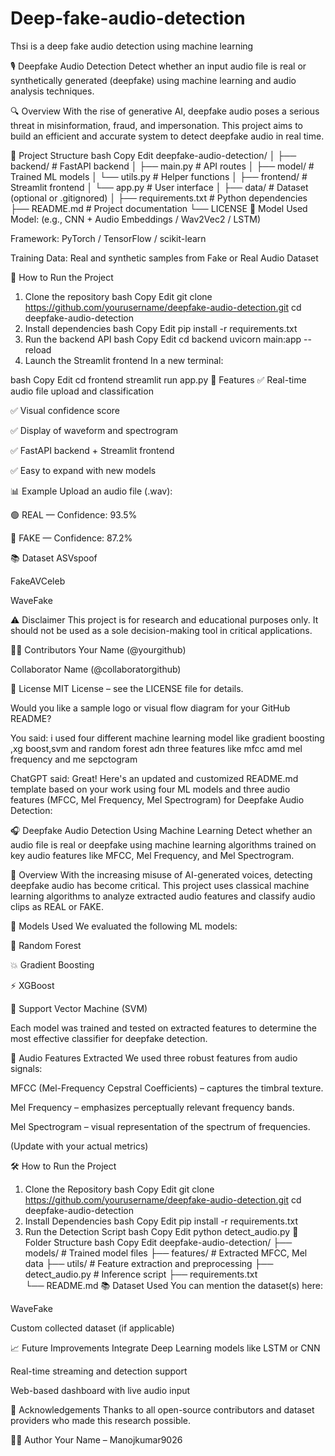# Deep-fake-audio-detection
Thsi is a deep fake audio detection using machine learning 

🎙️ Deepfake Audio Detection
Detect whether an input audio file is real or synthetically generated (deepfake) using machine learning and audio analysis techniques.

🔍 Overview
With the rise of generative AI, deepfake audio poses a serious threat in misinformation, fraud, and impersonation. This project aims to build an efficient and accurate system to detect deepfake audio in real time.

📁 Project Structure
bash
Copy
Edit
deepfake-audio-detection/
│
├── backend/                 # FastAPI backend
│   ├── main.py              # API routes
│   ├── model/               # Trained ML models
│   └── utils.py             # Helper functions
│
├── frontend/                # Streamlit frontend
│   └── app.py               # User interface
│
├── data/                    # Dataset (optional or .gitignored)
│
├── requirements.txt         # Python dependencies
├── README.md                # Project documentation
└── LICENSE
🧠 Model Used
Model: (e.g., CNN + Audio Embeddings / Wav2Vec2 / LSTM)

Framework: PyTorch / TensorFlow / scikit-learn

Training Data: Real and synthetic samples from Fake or Real Audio Dataset

🚀 How to Run the Project
1. Clone the repository
bash
Copy
Edit
git clone https://github.com/yourusername/deepfake-audio-detection.git
cd deepfake-audio-detection
2. Install dependencies
bash
Copy
Edit
pip install -r requirements.txt
3. Run the backend API
bash
Copy
Edit
cd backend
uvicorn main:app --reload
4. Launch the Streamlit frontend
In a new terminal:

bash
Copy
Edit
cd frontend
streamlit run app.py
🧪 Features
✅ Real-time audio file upload and classification

✅ Visual confidence score

✅ Display of waveform and spectrogram

✅ FastAPI backend + Streamlit frontend

✅ Easy to expand with new models

📊 Example
Upload an audio file (.wav):

🟢 REAL — Confidence: 93.5%

🔴 FAKE — Confidence: 87.2%

📚 Dataset
ASVspoof

FakeAVCeleb

WaveFake

⚠️ Disclaimer
This project is for research and educational purposes only. It should not be used as a sole decision-making tool in critical applications.

🧑‍💻 Contributors
Your Name (@yourgithub)

Collaborator Name (@collaboratorgithub)

📄 License
MIT License – see the LICENSE file for details.

Would you like a sample logo or visual flow diagram for your GitHub README?







You said:
i used four different machine learning model like gradient boosting ,xg boost,svm and random forest adn three features like mfcc amd mel frequency and me sepctogram 


ChatGPT said:
Great! Here's an updated and customized README.md template based on your work using four ML models and three audio features (MFCC, Mel Frequency, Mel Spectrogram) for Deepfake Audio Detection:

🎧 Deepfake Audio Detection Using Machine Learning
Detect whether an audio file is real or deepfake using machine learning algorithms trained on key audio features like MFCC, Mel Frequency, and Mel Spectrogram.

📌 Overview
With the increasing misuse of AI-generated voices, detecting deepfake audio has become critical. This project uses classical machine learning algorithms to analyze extracted audio features and classify audio clips as REAL or FAKE.

🧠 Models Used
We evaluated the following ML models:

🌲 Random Forest

💥 Gradient Boosting

⚡ XGBoost

💫 Support Vector Machine (SVM)

Each model was trained and tested on extracted features to determine the most effective classifier for deepfake detection.

🎵 Audio Features Extracted
We used three robust features from audio signals:

MFCC (Mel-Frequency Cepstral Coefficients) – captures the timbral texture.

Mel Frequency – emphasizes perceptually relevant frequency bands.

Mel Spectrogram – visual representation of the spectrum of frequencies.

(Update with your actual metrics)

🛠 How to Run the Project
1. Clone the Repository
bash
Copy
Edit
git clone https://github.com/yourusername/deepfake-audio-detection.git
cd deepfake-audio-detection
2. Install Dependencies
bash
Copy
Edit
pip install -r requirements.txt
3. Run the Detection Script
bash
Copy
Edit
python detect_audio.py
📂 Folder Structure
bash
Copy
Edit
deepfake-audio-detection/
├── models/                # Trained model files
├── features/              # Extracted MFCC, Mel data
├── utils/                 # Feature extraction and preprocessing
├── detect_audio.py        # Inference script
├── requirements.txt       
└── README.md
📚 Dataset Used
You can mention the dataset(s) here:

WaveFake

Custom collected dataset (if applicable)

📈 Future Improvements
Integrate Deep Learning models like LSTM or CNN

Real-time streaming and detection support

Web-based dashboard with live audio input

🙌 Acknowledgements
Thanks to all open-source contributors and dataset providers who made this research possible.

🧑‍💻 Author
Your Name – Manojkumar9026
